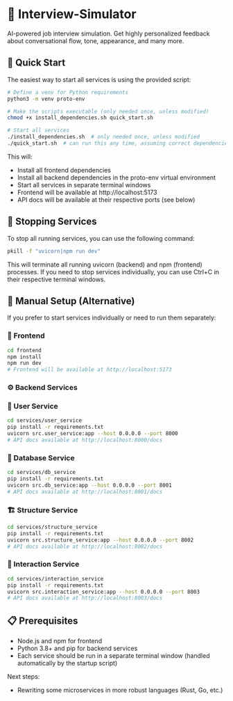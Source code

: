 # 🤖 Interview-Simulator
AI-powered job interview simulation. Get highly personalized feedback about conversational flow, tone, appearance, and many more.

## 🚀 Quick Start
The easiest way to start all services is using the provided script:

```bash
# Define a venv for Python requirements
python3 -m venv proto-env

# Make the scripts executable (only needed once, unless modified)
chmod +x install_dependencies.sh quick_start.sh

# Start all services
./install_dependencies.sh  # only needed once, unless modified
./quick_start.sh  # can run this any time, assuming correct dependencies are installed
```

This will:
- Install all frontend dependencies
- Install all backend dependencies in the proto-env virtual environment
- Start all services in separate terminal windows
- Frontend will be available at http://localhost:5173
- API docs will be available at their respective ports (see below)

## 🛑 Stopping Services
To stop all running services, you can use the following command:

```bash
pkill -f "uvicorn|npm run dev"
```

This will terminate all running uvicorn (backend) and npm (frontend) processes. If you need to stop services individually, you can use Ctrl+C in their respective terminal windows.

## 🔧 Manual Setup (Alternative)
If you prefer to start services individually or need to run them separately:

### 🎨 Frontend
```bash
cd frontend
npm install
npm run dev
# Frontend will be available at http://localhost:5173
```

### ⚙️ Backend Services

### 👤 User Service
```bash
cd services/user_service
pip install -r requirements.txt
uvicorn src.user_service:app --host 0.0.0.0 --port 8000
# API docs available at http://localhost:8000/docs
```

### 💾 Database Service
```bash
cd services/db_service
pip install -r requirements.txt
uvicorn src.db_service:app --host 0.0.0.0 --port 8001
# API docs available at http://localhost:8001/docs
```

### 🏗️ Structure Service
```bash
cd services/structure_service
pip install -r requirements.txt
uvicorn src.structure_service:app --host 0.0.0.0 --port 8002
# API docs available at http://localhost:8002/docs
```

### 💬 Interaction Service
```bash
cd services/interaction_service
pip install -r requirements.txt
uvicorn src.interaction_service:app --host 0.0.0.0 --port 8003
# API docs available at http://localhost:8003/docs
```

## 📋 Prerequisites
- Node.js and npm for frontend
- Python 3.8+ and pip for backend services
- Each service should be run in a separate terminal window (handled automatically by the startup script)

Next steps:
- Rewriting some microservices in more robust languages (Rust, Go, etc.)